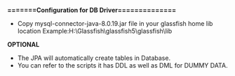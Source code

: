 
**=======Configuration for DB Driver==============**   
- Copy mysql-connector-java-8.0.19.jar file in your glassfish home lib location
Example:H:\Glassfish\glassfish5\glassfish\lib

**OPTIONAL**  
- The JPA will automatically create tables in Database.  
- You can refer to the scripts it has DDL as well as DML for DUMMY DATA.
